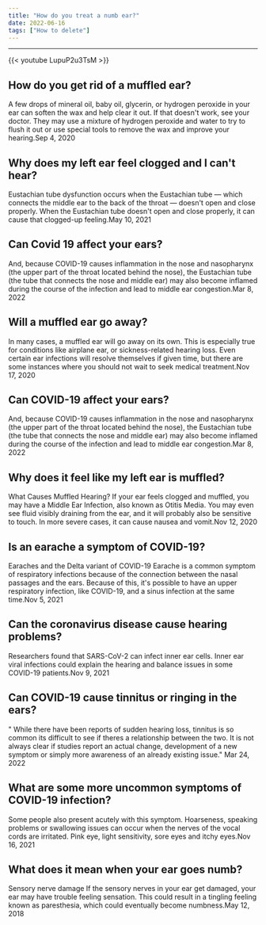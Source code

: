 ```yaml
---
title: "How do you treat a numb ear?"
date: 2022-06-16
tags: ["How to delete"]
---
```


---
{{< youtube LupuP2u3TsM >}}
## How do you get rid of a muffled ear?
A few drops of mineral oil, baby oil, glycerin, or hydrogen peroxide in your ear can soften the wax and help clear it out. If that doesn't work, see your doctor. They may use a mixture of hydrogen peroxide and water to try to flush it out or use special tools to remove the wax and improve your hearing.Sep 4, 2020

## Why does my left ear feel clogged and I can't hear?
Eustachian tube dysfunction occurs when the Eustachian tube — which connects the middle ear to the back of the throat — doesn't open and close properly. When the Eustachian tube doesn't open and close properly, it can cause that clogged-up feeling.May 10, 2021

## Can Covid 19 affect your ears?
And, because COVID-19 causes inflammation in the nose and nasopharynx (the upper part of the throat located behind the nose), the Eustachian tube (the tube that connects the nose and middle ear) may also become inflamed during the course of the infection and lead to middle ear congestion.Mar 8, 2022

## Will a muffled ear go away?
In many cases, a muffled ear will go away on its own. This is especially true for conditions like airplane ear, or sickness-related hearing loss. Even certain ear infections will resolve themselves if given time, but there are some instances where you should not wait to seek medical treatment.Nov 17, 2020

## Can COVID-19 affect your ears?
And, because COVID-19 causes inflammation in the nose and nasopharynx (the upper part of the throat located behind the nose), the Eustachian tube (the tube that connects the nose and middle ear) may also become inflamed during the course of the infection and lead to middle ear congestion.Mar 8, 2022

## Why does it feel like my left ear is muffled?
What Causes Muffled Hearing? If your ear feels clogged and muffled, you may have a Middle Ear Infection, also known as Otitis Media. You may even see fluid visibly draining from the ear, and it will probably also be sensitive to touch. In more severe cases, it can cause nausea and vomit.Nov 12, 2020

## Is an earache a symptom of COVID-19?
Earaches and the Delta variant of COVID-19 Earache is a common symptom of respiratory infections because of the connection between the nasal passages and the ears. Because of this, it's possible to have an upper respiratory infection, like COVID-19, and a sinus infection at the same time.Nov 5, 2021

## Can the coronavirus disease cause hearing problems?
Researchers found that SARS-CoV-2 can infect inner ear cells. Inner ear viral infections could explain the hearing and balance issues in some COVID-19 patients.Nov 9, 2021

## Can COVID-19 cause tinnitus or ringing in the ears?
" While there have been reports of sudden hearing loss, tinnitus is so common its difficult to see if theres a relationship between the two. It is not always clear if studies report an actual change, development of a new symptom or simply more awareness of an already existing issue." Mar 24, 2022

## What are some more uncommon symptoms of COVID-19 infection?
Some people also present acutely with this symptom. Hoarseness, speaking problems or swallowing issues can occur when the nerves of the vocal cords are irritated. Pink eye, light sensitivity, sore eyes and itchy eyes.Nov 16, 2021

## What does it mean when your ear goes numb?
Sensory nerve damage If the sensory nerves in your ear get damaged, your ear may have trouble feeling sensation. This could result in a tingling feeling known as paresthesia, which could eventually become numbness.May 12, 2018

